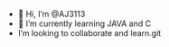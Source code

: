 - 👋 Hi, I’m @AJ3113
- 🌱 I’m currently learning JAVA and C
-  I’m looking to collaborate and learn.git 

<!---
AJ3113/AJ3113 is a ✨ special ✨ repository because its `README.md` (this file) appears on your GitHub profile.
You can click the Preview link to take a look at your changes.
--->
